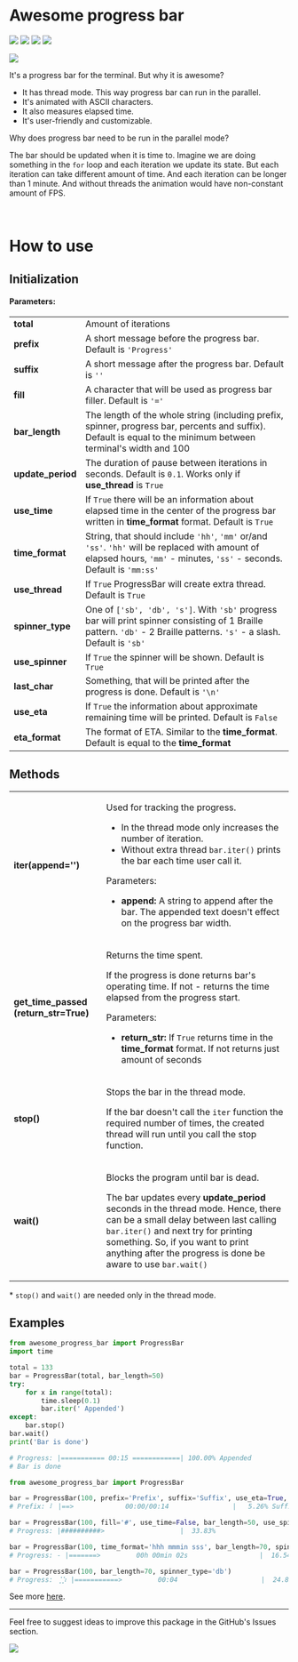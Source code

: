 # Awesome progress bar
![](https://img.shields.io/pypi/v/awesome-progress-bar?color=blue&style=flat-square)
![](https://img.shields.io/pypi/dm/awesome-progress-bar?color=blue&style=flat-square)
![](https://img.shields.io/pypi/l/awesome-progress-bar?color=blue&style=flat-square)
![](https://img.shields.io/pypi/pyversions/awesome-progress-bar?style=flat-square)

![](https://raw.githubusercontent.com/Yoskutik/awesome_progress_bar/master/preview.gif)

It's a progress bar for the terminal. But why it is awesome?
- It has thread mode. This way progress bar can run in the parallel.
- It's animated with ASCII characters.
- It also measures elapsed time.
- It's user-friendly and customizable.

Why does progress bar need to be run in the parallel mode?

The bar should be updated when it is time to. Imagine we are doing something in the `for`
loop and each iteration we update its state. But each iteration can take different amount
of time. And each iteration can be longer than 1 minute. And without threads the animation
would have non-constant amount of FPS.

<br />

# How to use

## Initialization

#### Parameters:

<table>
    <tr>
        <td><b>total</b></td>
        <td>Amount of iterations</td>
    </tr>
    <tr>
        <td><b>prefix</b></td>
        <td>A short message before the progress bar. Default is <code>'Progress'</code></td>
    </tr>
    <tr>
        <td><b>suffix</b></td>
        <td>A short message after the progress bar. Default is <code>''</code></td>
    </tr>
    <tr>
        <td><b>fill</b></td>
        <td>A character that will be used as progress bar filler. Default is <code>'='</code></td>
    </tr>
    <tr>
        <td><b>bar_length</b></td>
        <td>The length of the whole string (including prefix, spinner, progress bar, percents and 
        suffix). Default is equal to the minimum between terminal's width and 100</td>
    </tr>
    <tr>
        <td><b>update_period</b></td>
        <td>The duration of pause between iterations in seconds. Default is <code>0.1</code>. Works 
        only if <b>use_thread</b> is <code>True</code></td>
    </tr>
    <tr>
        <td><b>use_time</b></td>
        <td>If <code>True</code> there will be an information about elapsed time in the center of 
        the progress bar written in <b>time_format</b> format. Default is <code>True</code></td>
    </tr>
    <tr>
        <td><b>time_format</b></td>
        <td>String, that should include <code>'hh'</code>, <code>'mm'</code> or/and <code>'ss'</code>. 
        <code>'hh'</code> will be replaced with amount of elapsed hours, <code>'mm'</code> - minutes, 
        <code>'ss'</code> - seconds. Default is <code>'mm:ss'</code></td>
    </tr>
    <tr>
        <td><b>use_thread</b></td>
        <td>If <code>True</code> ProgressBar will create extra thread. Default is <code>True</code></td>
    </tr>
    <tr>
        <td><b>spinner_type</b></td>
        <td>One of <code>['sb', 'db', 's']</code>. With <code>'sb'</code> progress bar will print 
        spinner consisting of 1 Braille pattern. <code>'db'</code> - 2 Braille patterns. 
        <code>'s'</code> - a slash. Default is <code>'sb'</code></td>
    </tr>
    <tr>
        <td><b>use_spinner</b></td>
        <td>If <code>True</code> the spinner will be shown. Default is <code>True</code></td>
    </tr>
    <tr>
        <td><b>last_char</b></td>
        <td>Something, that will be printed after the progress is done. Default is <code>'\n'</code></td>
    </tr>
    <tr>
        <td><b>use_eta</b></td>
        <td>If <code>True</code> the information about approximate remaining time will be printed. 
        Default is <code>False</code></td>
    </tr>
    <tr>
        <td><b>eta_format</b></td>
        <td>The format of ETA. Similar to the <b>time_format</b>. Default is equal to the 
        <b>time_format</b></td>
    </tr>
</table>

## Methods

<table>
    <tr>
        <td><b>iter(append='')</b></td>
        <td>
            <p>Used for tracking the progress.</p>
            <ul>
                <li>In the thread mode only increases the number of iteration.</li>
                <li>Without extra thread <code>bar.iter()</code> prints the bar each time user call it.</li>
            </ul>
            Parameters:
            <ul>
                <li><b>append:</b> A string to append after the bar. The appended text doesn't effect 
                on the progress bar width. </li>
            </ul>
        </td>
    </tr>
    <tr>
        <td><b>get_time_passed (return_str=True)</b></td>
        <td>
            <p>Returns the time spent.</p>
            <p>
                If the progress is done returns bar's operating time. If not - returns the time elapsed 
                from the progress start.
            </p>
            Parameters:
            <ul>
                <li><b>return_str:</b> If <code>True</code> returns time in the <b>time_format</b>
                format. If not returns just amount of seconds</li>
            </ul>
        </td>
    </tr>
    <tr>
        <td><b>stop()</b></td>
        <td>
            <p>Stops the bar in the thread mode.</p>
            <p>
                If the bar doesn't call the <code>iter</code> function the required number of times, the 
                created thread will run until you call the <stop>stop</stop> function.
            </p>
        </td>
    </tr>
    <tr>
        <td><b>wait()</b></td>
        <td>
            <p>Blocks the program until bar is dead.</p>
            <p>
                The bar updates every <b>update_period</b> seconds in the thread mode. Hence, there can 
                be a small delay between last calling <code>bar.iter()</code> and next try for printing 
                something. So, if you want to print anything after the progress is done be aware to use
                <code>bar.wait()</code>  
            </p>
        </td>
    </tr>
</table>

\* `stop()` and `wait()` are needed only in the thread mode.

## Examples

```python
from awesome_progress_bar import ProgressBar
import time

total = 133
bar = ProgressBar(total, bar_length=50)
try:
    for x in range(total):
        time.sleep(0.1)
        bar.iter(' Appended')
except:
    bar.stop()
bar.wait()
print('Bar is done')

# Progress: |=========== 00:15 ============| 100.00% Appended
# Bar is done
```
```python
from awesome_progress_bar import ProgressBar

bar = ProgressBar(100, prefix='Prefix', suffix='Suffix', use_eta=True, bar_length=70)
# Prefix: ⠇ |==>             00:00/00:14                |   5.26% Suffix

bar = ProgressBar(100, fill='#', use_time=False, bar_length=50, use_spinner=False)
# Progress: |##########>                   |  33.83%

bar = ProgressBar(100, time_format='hhh mmmin sss', bar_length=70, spinner_type='s')
# Progress: - |=======>         00h 00min 02s                  |  16.54%

bar = ProgressBar(100, bar_length=70, spinner_type='db')
# Progress: ⢈⡱ |===========>         00:04                     |  24.81%
```

See more [here](https://github.com/Yoskutik/awesome_progress_bar/blob/master/examples.py).
 
---

Feel free to suggest ideas to improve this package in the GitHub's Issues section.

![](https://img.shields.io/badge/@Yoskutik-444?logo=github&style=flat-square) 